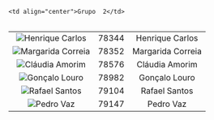 ﻿<table style="width:100%">

<tr>  

    <td align="center">Grupo  2</td>


    
</tr>

</table>


<table style="width:100%">
  <!--src="https://avatars0.githubusercontent.com/u/9061189?v=3&s=400"-->
  <tr>
    <td align="center">
      <img
        src="https://scontent-vie1-1.xx.fbcdn.net/hphotos-xtf1/v/t1.0-9/13007080_1207107432641627_2262687492035972083_n.jpg?oh=cf8cb0a16deeebac425d1e570ccee4a8&oe=577628EC"
        href="https://github.com/HenriqueCarlos"
        alt="Henrique Carlos"
      >
    </td>
    <td align="center">78344</td>		
    <td align="center">Henrique Carlos</td>

  </tr>
  
 <tr>
    <td align="center">
      <img
        src="https://avatars2.githubusercontent.com/u/17150350?v=3&s=400"
        href="https://github.com/MargaridaCorreia"
        alt="Margarida Correia"
      >
    </td>
    <td align="center">78352</td>		
    <td align="center">Margarida Correia</td>

  </tr>
  
  <tr>
    <td align="center">
      <img
        src="https://avatars2.githubusercontent.com/u/17113476?v=3&s=400"
        href="https://github.com/claudiaamorim"
        alt="Cláudia Amorim"
      >
    </td>
    <td align="center">78576</td>		
    <td align="center">Cláudia Amorim</td>

  </tr>
  
  
  <tr>
    <td align="center">
      <img
        src="https://avatars0.githubusercontent.com/u/17100178?v=3&s=400"
        href="https://github.com/louro11"
        alt="Gonçalo Louro"
      >
    </td>
    <td align="center">78982</td>		
    <td align="center">Gonçalo Louro</td>

  </tr>
  
  
  <tr>
    <td align="center">
      <img
        src="https://avatars3.githubusercontent.com/u/11570957?v=3&u=d24ef00d999b39691f270ffbd842f2f1d397be20&s=140"
        href="https://github.com/rafa32"
        alt="Rafael Santos"
      >
    </td>
    <td align="center">79104</td>		
    <td align="center">Rafael Santos</td>

  </tr>
  
  <tr>
    <td align="center">
      <img
        src="https://avatars3.githubusercontent.com/u/9110329?v=3&s=400"
        href="https://github.com/Skreepton"
        alt="Pedro Vaz"
      >
    </td>
    <td align="center">79147</td>		
    <td align="center">Pedro Vaz</td>

  </tr>
  
</table>
